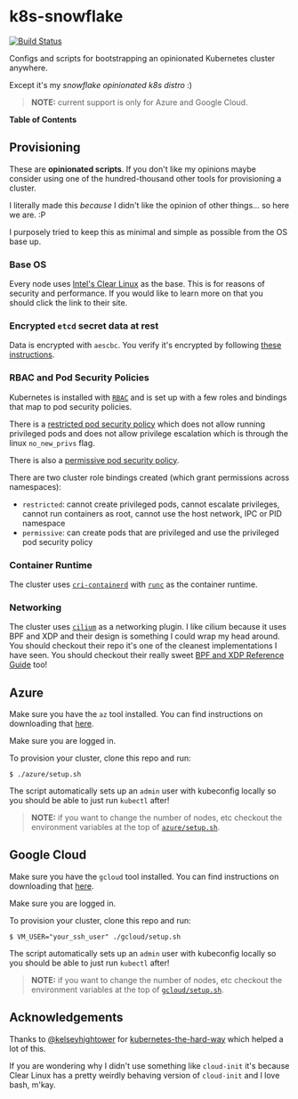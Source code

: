 # k8s-snowflake

[![Build Status](https://travis-ci.org/jessfraz/k8s-snowflake.svg?branch=master)](https://travis-ci.org/jessfraz/k8s-snowflake)

Configs and scripts for bootstrapping an opinionated Kubernetes cluster anywhere.

Except it's my _snowflake opinionated k8s distro_ :)

> **NOTE:** current support is only for Azure and Google Cloud.

**Table of Contents**

<!-- toc -->

<!-- tocstop -->

## Provisioning

These are **opinionated scripts**. If you don't like my opinions maybe consider
using one of the hundred-thousand other tools for provisioning a cluster.

I literally made this _because_ I didn't like the opinion of other things... so
here we are. :P

I purposely tried to keep this as minimal and simple as possible from the OS
base up.

### Base OS

Every node uses [Intel's Clear Linux](https://clearlinux.org/) as the base.
This is for reasons of security and performance. If you would like to learn
more on that you should click the link to their site.

### Encrypted `etcd` secret data at rest

Data is encrypted with `aescbc`. You verify it's encrypted by following [these
instructions](https://kubernetes.io/docs/tasks/administer-cluster/encrypt-data/#verifying-that-data-is-encrypted).

### RBAC and Pod Security Policies

Kubernetes is installed with [`RBAC`](https://kubernetes.io/docs/admin/authorization/rbac/)
and is set up with a few roles and bindings that map to pod security policies.

There is a [restricted pod security policy](etc/pod-security-policy-restricted.yaml)
which does not allow running
privileged pods and does not allow privilege escalation which is through the linux
`no_new_privs` flag.

There is also a [permissive pod security
policy](etc/pod-security-policy-permissive.yaml).

There are two cluster role bindings created (which grant permissions across
namespaces):

- `restricted`: cannot create privileged pods, cannot escalate privileges,
  cannot run containers as root, cannot use the host network, IPC or PID
  namespace
- `permissive`: can create pods that are privileged and use the privileged pod
  security policy

### Container Runtime

The cluster uses [`cri-containerd`](https://github.com/kubernetes-incubator/cri-containerd)
with [`runc`](https://github.com/opencontainers/runc) as the container
runtime.

### Networking

The cluster uses [`cilium`](https://github.com/cilium/cilium)
as a networking plugin. I like cilium because it uses BPF and XDP and their
design is something I could wrap my head around. You should checkout their repo
it's one of the cleanest implementations I have seen. You should checkout their
really sweet
[BPF and XDP Reference Guide](https://cilium.readthedocs.io/en/latest/bpf/#) too!

## Azure

Make sure you have the `az` tool installed. You can find instructions on
downloading that
[here](https://docs.microsoft.com/en-us/cli/azure/install-azure-cli?view=azure-cli-latest).

Make sure you are logged in.

To provision your cluster, clone this repo and run:

```console
$ ./azure/setup.sh
```

The script automatically sets up an `admin` user with kubeconfig locally so you
should be able to just run `kubectl` after!

> **NOTE:** if you want to change the number of nodes, etc checkout the
> environment variables at the top of [`azure/setup.sh`](azure/setup.sh).

## Google Cloud

Make sure you have the `gcloud` tool installed. You can find instructions on
downloading that
[here](https://cloud.google.com/sdk/downloads).

Make sure you are logged in.

To provision your cluster, clone this repo and run:

```console
$ VM_USER="your_ssh_user" ./gcloud/setup.sh
```

The script automatically sets up an `admin` user with kubeconfig locally so you
should be able to just run `kubectl` after!

> **NOTE:** if you want to change the number of nodes, etc checkout the
> environment variables at the top of [`gcloud/setup.sh`](gcloud/setup.sh).

## Acknowledgements

Thanks to [@kelseyhightower](https://github.com/kelseyhightower) for
[kubernetes-the-hard-way](https://github.com/kelseyhightower/kubernetes-the-hard-way)
which helped a lot of this.

If you are wondering why I didn't use something like `cloud-init` it's because
Clear Linux has a pretty weirdly behaving version of `cloud-init` and I love
bash, m'kay.
